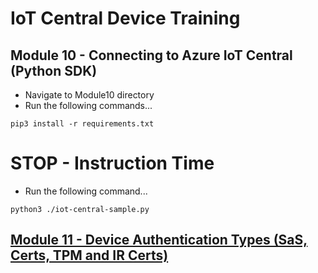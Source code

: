 # IoT Central Device Training
## Module 10 - Connecting to Azure IoT Central (Python SDK)

* Navigate to Module10 directory
* Run the following commands...

```
pip3 install -r requirements.txt
```

# STOP - Instruction Time


* Run the following command...

```
python3 ./iot-central-sample.py
```


## [Module 11 - Device Authentication Types (SaS, Certs, TPM and IR Certs)](../Module11/README.md)